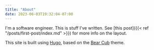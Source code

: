 ```yaml
---
title: "About"
date: 2023-06-03T19:32:04-07:00
---
```


I'm a software engineer. This is stuff I've written. See
[this post]({{< ref "/posts/first-post/index.md" >}}) for more info on the
layout.

This site is built using [Hugo](https://gohugo.io/), based on the
[Bear Cub](https://themes.gohugo.io/themes/hugo-bearcub/) theme.
